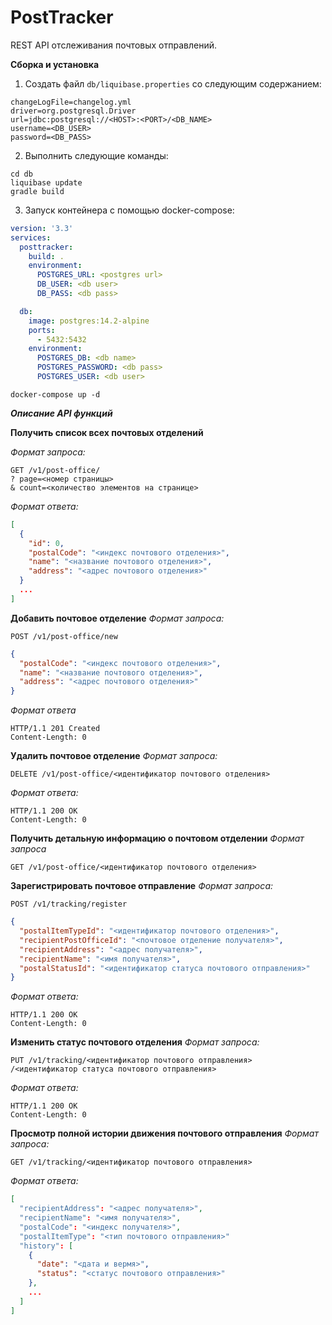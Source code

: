# PostTracker
REST API отcлеживания почтовых отправлений.

**Сборка и установка**
1. Создать файл ```db/liquibase.properties``` со следующим содержанием:
```
changeLogFile=changelog.yml
driver=org.postgresql.Driver
url=jdbc:postgresql://<HOST>:<PORT>/<DB_NAME>
username=<DB_USER>
password=<DB_PASS>
```
2. Выполнить следующие команды:
```shell
cd db
liquibase update
gradle build
```
3. Запуск контейнера с помощью docker-compose:
```yaml
version: '3.3'
services:
  posttracker:
    build: .
    environment:
      POSTGRES_URL: <postgres url>
      DB_USER: <db user>
      DB_PASS: <db pass>

  db:
    image: postgres:14.2-alpine
    ports:
      - 5432:5432
    environment:
      POSTGRES_DB: <db name>
      POSTGRES_PASSWORD: <db pass>
      POSTGRES_USER: <db user>
```
```shell
docker-compose up -d
```


***Описание API функций***

**Получить список всех почтовых отделений**

*Формат запроса:*
```
GET /v1/post-office/
? page=<номер страницы>
& count=<количество элементов на странице>
```

*Формат ответа:*
```json
[
  {
    "id": 0,
    "postalCode": "<индекс почтового отделения>",
    "name": "<название почтового отделения>",
    "address": "<адрес почтового отделения>"
  }
  ...
]
```

**Добавить почтовое отделение**
*Формат запроса:*
```
POST /v1/post-office/new
```
```json
{
  "postalCode": "<индекс почтового отделения>",
  "name": "<название почтового отделения>",
  "address": "<адрес почтового отделения>"
}
```
*Формат ответа*
```
HTTP/1.1 201 Created
Content-Length: 0
```

**Удалить почтовое отделение**
*Формат запроса:*
```
DELETE /v1/post-office/<идентификатор почтового отделения>
```
*Формат ответа:*
```
HTTP/1.1 200 OK
Content-Length: 0
```
**Получить детальную информацию о почтовом отделении**
*Формат запроса*
```
GET /v1/post-office/<идентификатор почтового отделения>
```

**Зарегистрировать почтовое отправление**
*Формат запроса:*
```
POST /v1/tracking/register
```
```json
{
  "postalItemTypeId": "<идентификатор почтового отделения>",
  "recipientPostOfficeId": "<почтовое отделение получателя>",
  "recipientAddress": "<адрес получателя>",
  "recipientName": "<имя получателя>",
  "postalStatusId": "<идентификатор статуса почтового отправления>"
}
```

*Формат ответа:*
```
HTTP/1.1 200 OK
Content-Length: 0
```

**Изменить статус почтового отделения**
*Формат запроса:*
```
PUT /v1/tracking/<идентификатор почтового отправления>
/<идентификатор статуса почтового отправления>
```
*Формат ответа:*
```
HTTP/1.1 200 OK
Content-Length: 0
```

**Просмотр полной истории движения почтового отправления**
*Формат запроса:*
```
GET /v1/tracking/<идентификатор почтового отправления>
```
*Формат ответа:*
```json
[
  "recipientAddress": "<адрес получателя>",
  "recipientName": "<имя получателя>",
  "postalCode": "<индекс получателя>",
  "postalItemType": "<тип почтового отправления>"
  "history": [
    {
      "date": "<дата и вермя>",
      "status": "<статус почтового отправления>"
    },
    ...
  ]
]
```



